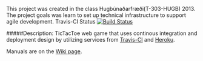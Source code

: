 This project was created in the class Hugbúnaðarfræði(T-303-HUGB) 2013.  The project goals was
learn to set up technical infrastructure to support agile development. 
Travis-CI Status [![Build Status](https://travis-ci.org/AustanJotnar/tripping-spice.png)](https://travis-ci.org/AustanJotnar/tripping-spice)

#####Description:
TicTacToe web game that uses continous integration and deployment design by utilizing 
services from [Travis-CI](https://travis-ci.org) and [Heroku](https://www.heroku.com/). 

Manuals are on the [Wiki page](https://github.com/AustanJotnar/tripping-spice/wiki).

